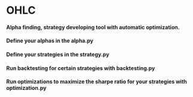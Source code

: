 # OHLC
#### Alpha finding, strategy developing tool with automatic optimization.
#### Define your alphas in the alpha.py
#### Define your strategies in the strategy.py
#### Run backtesting for certain strategies with backtesting.py
#### Run optimizations to maximize the sharpe ratio for your strategies with optimization.py
